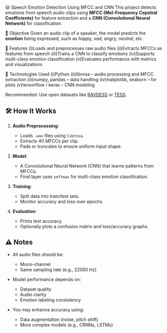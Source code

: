 😃 Speech Emotion Detection Using MFCC and CNN
This project detects emotions from speech audio clips using 
**MFCC (Mel-Frequency Cepstral Coefficients)** for feature 
extraction and a **CNN (Convolutional Neural Network)** for classification.

🎯 Objective
Given an audio clip of a speaker, the model predicts the **emotion** 
being expressed, such as _happy, sad, angry, neutral_, etc.

🚀 Features
(i)Loads and preprocesses raw audio files
(ii)Extracts MFCCs as features from speech
(iii)Trains a CNN to classify emotions
(iv)Supports multi-class emotion classification
(v)Evaluates performance with metrics and visualizations

🧠 Technologies Used
(i)Python
(ii)librosa – audio processing and MFCC extraction
(iii)numpy, pandas – data handling
(iv)matplotlib, seaborn – for plots
(v)tensorflow / keras – CNN modeling

Recommended: Use open datasets like [RAVDESS](https://zenodo.org/record/1188976) or [TESS](https://tspace.library.utoronto.ca/handle/1807/24487).

## 🛠 How It Works

1. **Audio Preprocessing**:

   * Loads `.wav` files using `librosa`.
   * Extracts 40 MFCCs per clip.
   * Pads or truncates to ensure uniform input shape.

2. **Model**:

   * A Convolutional Neural Network (CNN) that learns patterns from MFCCs.
   * Final layer uses `softmax` for multi-class emotion classification.

3. **Training**:

   * Split data into train/test sets.
   * Monitor accuracy and loss over epochs.

4. **Evaluation**:

   * Prints test accuracy.
   * Optionally plots a confusion matrix and loss/accuracy graphs.


## ⚠️ Notes

* All audio files should be:

  * Mono-channel
  * Same sampling rate (e.g., 22050 Hz)
* Model performance depends on:

  * Dataset quality
  * Audio clarity
  * Emotion labeling consistency
* You may enhance accuracy using:

  * Data augmentation (noise, pitch shift)
  * More complex models (e.g., CRNNs, LSTMs)

